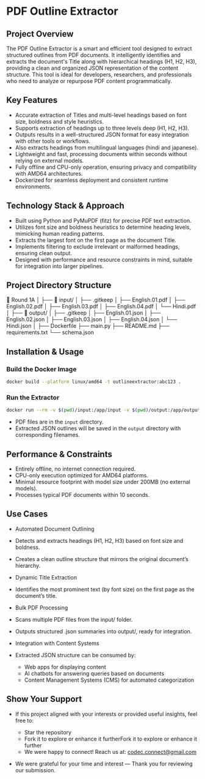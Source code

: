 # PDF Outline Extractor

##  Project Overview
The PDF Outline Extractor is a smart and efficient tool designed to extract structured outlines from PDF documents. It intelligently identifies and extracts the document's Title along with hierarchical headings (H1, H2, H3), providing a clean and organized JSON representation of the content structure. This tool is ideal for developers, researchers, and professionals who need to analyze or repurpose PDF content programmatically.

##  Key Features 
- Accurate extraction of Titles and multi-level headings based on font size, boldness and style heuristics. 
- Supports extraction of headings up to three levels deep (H1, H2, H3).
- Outputs results in a well-structured JSON format for easy integration with other tools or workflows. 
-  Also extracts headings from multilingual languages (hindi and japanese). 
- Lightweight and fast, processing documents within seconds without relying on external models.
- Fully offline and CPU-only operation, ensuring privacy and compatibility with AMD64 architectures.
- Dockerized for seamless deployment and consistent runtime environments.

##  Technology Stack & Approach
- Built using Python and PyMuPDF (fitz) for precise PDF text extraction.
- Utilizes font size and boldness heuristics to determine heading levels, mimicking human reading patterns.
- Extracts the largest font on the first page as the document Title.
- Implements filtering to exclude irrelevant or malformed headings, ensuring clean output.
- Designed with performance and resource constraints in mind, suitable for integration into larger pipelines.

##  Project Directory Structure 

📁 Round 1A 
│
├── 📁 input/
│   ├── .gitkeep
│   ├── English.01.pdf
│   ├── English.02.pdf
│   ├── English.03.pdf
│   ├── English.04.pdf
│   └── Hindi.pdf
│
├── 📁 output/
│   ├── .gitkeep
│   ├── English.01.json
│   ├── English.02.json
│   ├── English.03.json
│   ├── English.04.json
│   └── Hindi.json
│
├── Dockerfile
├── main.py
├── README.md
├── requirements.txt
└── schema.json 


##  Installation & Usage

### Build the Docker Image
```bash
docker build --platform linux/amd64 -t outlineextractor:abc123 .
```

### Run the Extractor
```bash
docker run --rm -v $(pwd)/input:/app/input -v $(pwd)/output:/app/output --network none outlineextractor:abc123
```

- PDF files are in the `input` directory. 
- Extracted JSON outlines will be saved in the `output` directory with corresponding filenames.

##  Performance & Constraints
- Entirely offline, no internet connection required.
- CPU-only execution optimized for AMD64 platforms.
- Minimal resource footprint with model size under 200MB (no external models).
- Processes typical PDF documents within 10 seconds.

##  Use Cases
 - Automated Document Outlining

- Detects and extracts headings (H1, H2, H3) based on font size and boldness.
- Creates a clean outline structure that mirrors the original document’s hierarchy.  

 - Dynamic Title Extraction

- Identifies the most prominent text (by font size) on the first page as the document’s title.

 - Bulk PDF Processing

- Scans multiple PDF files from the input/ folder.
- Outputs structured .json summaries into output/, ready for integration.

 - Integration with Content Systems

- Extracted JSON structure can be consumed by:
    - Web apps for displaying content
    - AI chatbots for answering queries based on documents
    - Content Management Systems (CMS) for automated categorization  


##  Show Your Support
- If this project aligned with your interests or provided useful insights, feel free to:
     - Star the repository
     - Fork it to explore or enhance it furtherFork it to explore or enhance it further
     - We were happy to connect! Reach us at: codec.connect@gmail.com 

- We were grateful for your time and interest — Thank you for reviewing our submission.            